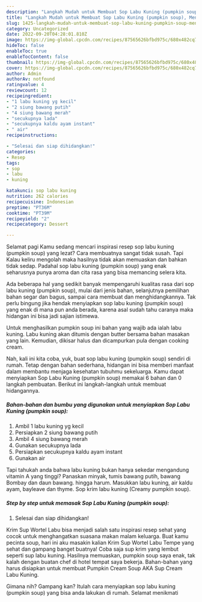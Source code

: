 ```yaml
---
description: "Langkah Mudah untuk Membuat Sop Labu Kuning (pumpkin soup), Menggugah Selera"
title: "Langkah Mudah untuk Membuat Sop Labu Kuning (pumpkin soup), Menggugah Selera"
slug: 1425-langkah-mudah-untuk-membuat-sop-labu-kuning-pumpkin-soup-menggugah-selera
category: Uncategorized
date: 2022-09-20T04:28:01.810Z
image: https://img-global.cpcdn.com/recipes/87565626bfbd975c/680x482cq70/sop-labu-kuning-pumpkin-soup-foto-resep-utama.jpg
hideToc: false
enableToc: true
enableTocContent: false
thumbnail: https://img-global.cpcdn.com/recipes/87565626bfbd975c/680x482cq70/sop-labu-kuning-pumpkin-soup-foto-resep-utama.jpg
cover: https://img-global.cpcdn.com/recipes/87565626bfbd975c/680x482cq70/sop-labu-kuning-pumpkin-soup-foto-resep-utama.jpg
author: Admin
authorAv: notfound
ratingvalue: 4
reviewcount: 12
recipeingredient:
- "1 labu kuning yg kecil"
- "2 siung bawang putih"
- "4 siung bawang merah"
- "secukupnya lada"
- "secukupnya kaldu ayam instant"
- " air"
recipeinstructions:

- "Selesai dan siap dihidangkan!"
categories:
- Resep
tags:
- sop
- labu
- kuning

katakunci: sop labu kuning 
nutrition: 262 calories
recipecuisine: Indonesian
preptime: "PT36M"
cooktime: "PT39M"
recipeyield: "2"
recipecategory: Dessert

---
```



Selamat pagi Kamu sedang mencari inspirasi resep sop labu kuning (pumpkin soup) yang lezat? Cara membuatnya sangat tidak susah. Tapi Kalau keliru mengolah maka hasilnya tidak akan memuaskan dan bahkan tidak sedap. Padahal sop labu kuning (pumpkin soup) yang enak seharusnya punya aroma dan cita rasa yang bisa memancing selera kita.


Ada beberapa hal yang sedikit banyak mempengaruhi kualitas rasa dari sop labu kuning (pumpkin soup), mulai dari jenis bahan, selanjutnya pemilihan bahan segar dan bagus, sampai cara membuat dan menghidangkannya. Tak perlu bingung jika hendak menyiapkan sop labu kuning (pumpkin soup) yang enak di mana pun anda berada, karena asal sudah tahu caranya maka hidangan ini bisa jadi sajian istimewa.

Untuk menghasilkan pumpkin soup ini bahan yang wajib ada ialah labu kuning. Labu kuning akan ditumis dengan butter bersama bahan masakan yang lain. Kemudian, dikisar halus dan dicampurkan pula dengan cooking cream.


Nah, kali ini kita coba, yuk, buat sop labu kuning (pumpkin soup) sendiri di rumah. Tetap dengan bahan sederhana, hidangan ini bisa memberi manfaat dalam membantu menjaga kesehatan tubuhmu sekeluarga. Kamu dapat menyiapkan Sop Labu Kuning (pumpkin soup) memakai 6 bahan dan 0 langkah pembuatan. Berikut ini langkah-langkah untuk membuat hidangannya.

<!--inarticleads1-->

##### Bahan-bahan dan bumbu yang digunakan untuk menyiapkan Sop Labu Kuning (pumpkin soup):

1. Ambil 1 labu kuning yg kecil
1. Persiapkan 2 siung bawang putih
1. Ambil 4 siung bawang merah
1. Gunakan secukupnya lada
1. Persiapkan secukupnya kaldu ayam instant
1. Gunakan  air


Tapi tahukah anda bahwa labu kuning bukan hanya sekedar mengandung vitamin A yang tinggi? Panaskan minyak, tumis bawang putih, bawang Bombay dan daun bawang. hingga harum. Masukkan labu kuning, air kaldu ayam, bayleave dan thyme. Sop krim labu kuning (Creamy pumpkin soup). 

<!--inarticleads2-->

##### Step by step untuk memasak Sop Labu Kuning (pumpkin soup):


1. Selesai dan siap dihidangkan!

Krim Sup Wortel Labu bisa menjadi salah satu inspirasi resep sehat yang cocok untuk menghangatkan suasana makan malam keluarga. Buat kamu pecinta soup, hari ini aku masakin kalian Krim Sup Wortel Labu Tempe yang sehat dan gampang banget buatnya! Coba saja sup krim yang lembut seperti sup labu kuning. Hasilnya memuaskan, pumpkin soup saya enak, tak kalah dengan buatan chef di hotel tempat saya bekerja. Bahan-bahan yang harus disiapkan untuk membuat Pumpkin Cream Soup AKA Sup Cream Labu Kuning. 

Gimana nih? Gampang kan? Itulah cara menyiapkan sop labu kuning (pumpkin soup) yang bisa anda lakukan di rumah. Selamat menikmati
